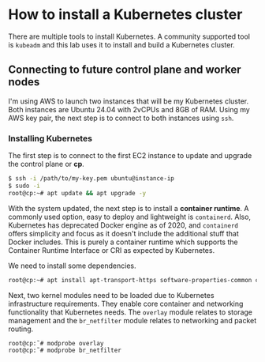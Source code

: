 # How to install a Kubernetes cluster
There are multiple tools to install Kubernetes. A community supported tool is `kubeadm` and this lab uses it to install and build a Kubernetes cluster.

## Connecting to future control plane and worker nodes
I'm using AWS to launch two instances that will be my Kubernetes cluster. Both instances are Ubuntu 24.04 with 2vCPUs and 8GB of RAM. Using my AWS key pair, the next step is to connect to both instances using `ssh`.

### Installing Kubernetes
The first step is to connect to the first EC2 instance to update and upgrade the control plane or **cp**.
```bash
$ ssh -i /path/to/my-key.pem ubuntu@instance-ip
$ sudo -i
root@cp:~# apt update && apt upgrade -y
```

With the system updated, the next step is to install a **container runtime**. A commonly used option, easy to deploy and lightweight is `containerd`. Also, Kubernetes has deprecated Docker engine as of 2020, and `containerd` offers simplicity and focus as it doesn't include the additional stuff that Docker includes. This is purely a container runtime which supports the Container Runtime Interface or CRI as expected by Kubernetes.

We need to install some dependencies.
```bash
root@cp:~# apt install apt-transport-https software-properties-common ca-certificates socat -y
```

Next, two kernel modules need to be loaded due to Kubernetes infrastructure requirements. They enable core container and networking functionality that Kubernetes needs. The `overlay` module relates to storage management and the `br_netfilter` module relates to networking and packet routing.
```bash
root@cp:˜# modprobe overlay
root@cp:˜# modprobe br_netfilter
```
